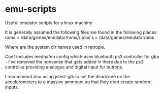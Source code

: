 # emu-scripts

Useful emulator scripts for a linux machine

It is generally assumed the following files are found in the following places:
roms   = /data/games/emulator/roms/<SYSTEM>/
bios's = /data/games/emulator/bios

Where <SYSTEM> are the system dir names used in retropie.

Conf includes mednafen config which uses bluetooth ps3 controller for gba - I've removed the nonsense that gets added in there due to the ps3 controller providing analogue and digital input for buttons.

I recommend also using jstest-gtk to set the deadzone on the accelerometers to a massive ammount so that they dont create random inputs.

